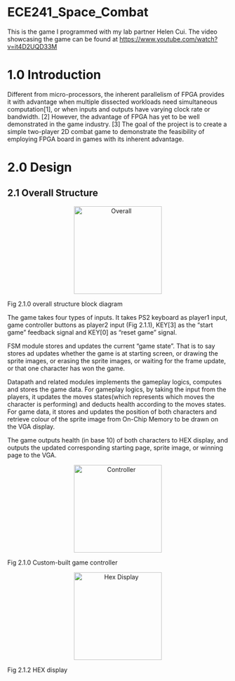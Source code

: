 # ECE241_Space_Combat
This is the game I programmed with my lab partner Helen Cui. 
The video showcasing the game can be found at https://www.youtube.com/watch?v=it4D2UQD33M 

# 1.0 Introduction
Different from micro-processors, the inherent parallelism of FPGA provides it with advantage when multiple dissected workloads need simultaneous computation[1], or when inputs and outputs have varying clock rate or bandwidth. [2] However, the advantage of FPGA has yet to be well demonstrated in the game industry. [3] The goal of the project is to create a simple two-player 2D combat game to demonstrate the feasibility of employing FPGA board in games with its inherent advantage. 

# 2.0 Design
## 2.1 Overall Structure

<p align="center"> 
  <img width="200" src="https://github.com/nzcsx/ECE241_Space_Combat/blob/main/README_media/_overall.png" alt="Overall"> </p>
  Fig 2.1.0 overall structure block diagram 
</p>

The game takes four types of inputs. It takes PS2 keyboard as player1 input, game controller buttons as player2 input (Fig 2.1.1), KEY[3] as the “start game” feedback signal and KEY[0] as “reset game” signal. 

FSM module stores and updates the current “game state”. That is to say stores ad updates whether the game is at starting screen, or drawing the sprite images, or erasing the sprite images, or waiting for the frame update, or that one character has won the game.

Datapath and related modules implements the gameplay logics, computes and stores the game data. For gameplay logics, by taking the input from the players, it updates the moves states(which represents which moves the character is performing) and deducts health according to the moves states. For game data, it stores and updates the position of both characters and retrieve colour of the sprite image from On-Chip Memory to be drawn on the VGA display.

The game outputs health (in base 10) of both characters to HEX display, and outputs the updated corresponding starting page, sprite image, or winning page to the VGA.

<p align="center"> 
  <img width="200" src="https://github.com/nzcsx/ECE241_Space_Combat/blob/main/README_media/controller.png" alt="Controller"> </p>
  Fig 2.1.0 Custom-built game controller
</p>

<p align="center"> 
  <img width="200" src="https://github.com/nzcsx/ECE241_Space_Combat/blob/main/README_media/hex.pngg" alt="Hex Display"> </p>
  Fig 2.1.2 HEX display
</p>

